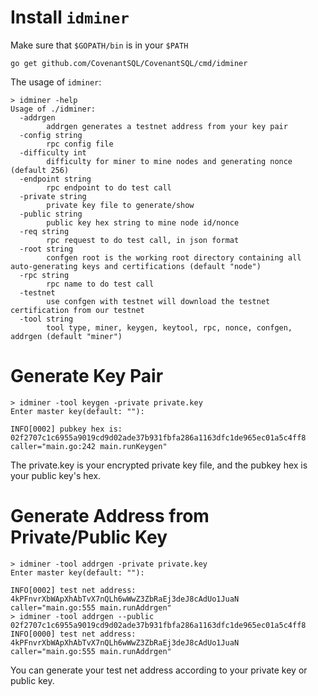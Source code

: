 # Install `idminer`

Make sure that `$GOPATH/bin` is in your `$PATH`

```shell
go get github.com/CovenantSQL/CovenantSQL/cmd/idminer
```

The usage of `idminer`:

```
> idminer -help
Usage of ./idminer:
  -addrgen
        addrgen generates a testnet address from your key pair
  -config string
        rpc config file
  -difficulty int
        difficulty for miner to mine nodes and generating nonce (default 256)
  -endpoint string
        rpc endpoint to do test call
  -private string
        private key file to generate/show
  -public string
        public key hex string to mine node id/nonce
  -req string
        rpc request to do test call, in json format
  -root string
        confgen root is the working root directory containing all auto-generating keys and certifications (default "node")
  -rpc string
        rpc name to do test call
  -testnet
        use confgen with testnet will download the testnet certification from our testnet
  -tool string
        tool type, miner, keygen, keytool, rpc, nonce, confgen, addrgen (default "miner")
```

# Generate Key Pair

```
> idminer -tool keygen -private private.key
Enter master key(default: ""):

INFO[0002] pubkey hex is: 02f2707c1c6955a9019cd9d02ade37b931fbfa286a1163dfc1de965ec01a5c4ff8  caller="main.go:242 main.runKeygen"
```

The private.key is your encrypted private key file, and the pubkey hex is your public key's hex.

# Generate Address from Private/Public Key

```
> idminer -tool addrgen -private private.key
Enter master key(default: ""):

INFO[0002] test net address: 4kPFnvrXbWApXhAbTvX7nQLh6wWwZ3ZbRaEj3deJ8cAdUo1JuaN  caller="main.go:555 main.runAddrgen"
> idminer -tool addrgen --public 02f2707c1c6955a9019cd9d02ade37b931fbfa286a1163dfc1de965ec01a5c4ff8
INFO[0000] test net address: 4kPFnvrXbWApXhAbTvX7nQLh6wWwZ3ZbRaEj3deJ8cAdUo1JuaN  caller="main.go:555 main.runAddrgen"
```

You can generate your test net address according to your private key or public key.
